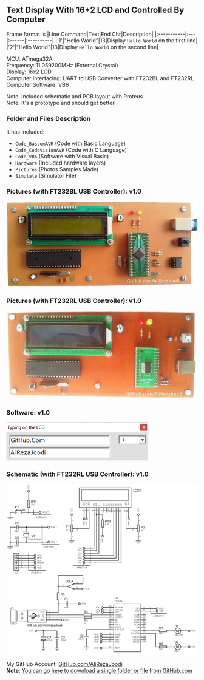 ## Text Display With 16*2 LCD and Controlled By Computer

Frame format is
|Line Command|Text|End Chr|Description|
|:-----------|:---|:------|:----------|
|'1'|"Hello World"|13|Display `Hello World` on the first line|
|'2'|"Hello World"|13|Display `Hello World` on the second line|
	   
MCU:			ATmega32A  
Frequency:     		11.059200MHz (External Crystal)   
Display:        	16x2 LCD        
Computer Interfacing:	UART to USB Converter with FT232BL and FT232RL 
Computer Software:	VB6	

Note: Included schematic and PCB layout with Proteus  
Note: It's a prototype and should get better

### Folder and Files Description
It has included:
- `Code_BascomAVR` (Code with Basic Language)
- `Code_CodeVisionAVR` (Code with C Language)
- `Code_VB6` (Software with Visual Basic)
- `Hardware` (Included hardware layers)
- `Pictures` (Photos Samples Made)
- `Simulate` (Simulator File)

### Pictures (with FT232BL USB Controller): v1.0
![](Pictures/USB_FT232BL_v1.0.jpg)

### Pictures (with FT232RL USB Controller): v1.0
![](Pictures/USB_FT232RL_v1.0.jpg)

### Software: v1.0
![](Code_VB6/v1.0.png)

### Schematic (with FT232RL USB Controller): v1.0
![](Hardware_FT232RL/v1.0.png)

My GitHub Account: [GitHub.com/AliRezaJoodi](https://github.com/AliRezaJoodi)  
**Note**: [You can go here to download a single folder or file from GitHub.com](https://minhaskamal.github.io/DownGit/#/home)
